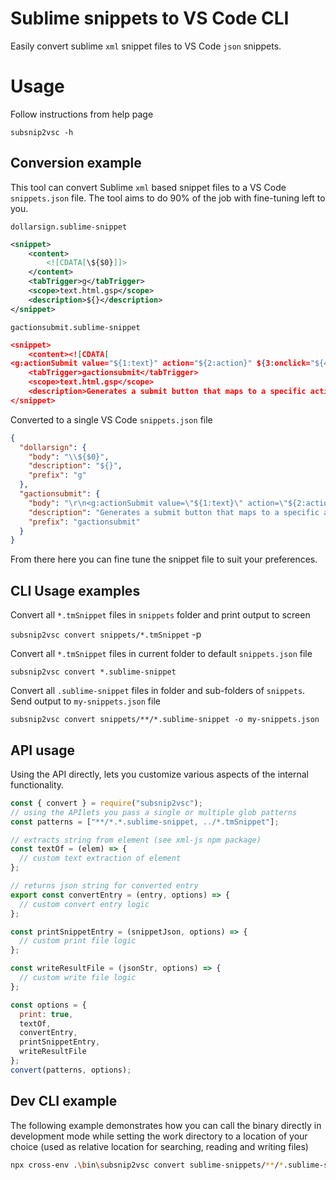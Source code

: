 # Sublime snippets to VS Code CLI

Easily convert sublime `xml` snippet files to VS Code `json` snippets.

# Usage

Follow instructions from help page

`subsnip2vsc -h`

## Conversion example

This tool can convert Sublime `xml` based snippet files to a VS Code `snippets.json` file. The tool aims to do 90% of the job with fine-tuning left to you.

`dollarsign.sublime-snippet`

```xml
<snippet>
	<content>
		<![CDATA[\${$0}]]>
	</content>
	<tabTrigger>g</tabTrigger>
	<scope>text.html.gsp</scope>
	<description>${}</description>
</snippet>
```

`gactionsubmit.sublime-snippet`

```json
<snippet>
	<content><![CDATA[
<g:actionSubmit value="${1:text}" action="${2:action}" ${3:onclick="${4:jsCode}"} />]]></content>
	<tabTrigger>gactionsubmit</tabTrigger>
	<scope>text.html.gsp</scope>
	<description>Generates a submit button that maps to a specific action</description>
</snippet>

```

Converted to a single VS Code `snippets.json` file

```json
{
  "dollarsign": {
    "body": "\\${$0}",
    "description": "${}",
    "prefix": "g"
  },
  "gactionsubmit": {
    "body": "\r\n<g:actionSubmit value=\"${1:text}\" action=\"${2:action}\" ${3:onclick=\"${4:jsCode}\"} >",
    "description": "Generates a submit button that maps to a specific action",
    "prefix": "gactionsubmit"
  }
}
```

From there here you can fine tune the snippet file to suit your preferences.

## CLI Usage examples

Convert all `*.tmSnippet` files in `snippets` folder and print output to screen

`subsnip2vsc convert snippets/*.tmSnippet` -p

Convert all `*.tmSnippet` files in current folder to default `snippets.json` file

`subsnip2vsc convert *.sublime-snippet`

Convert all `.sublime-snippet` files in folder and sub-folders of `snippets`.
Send output to `my-snippets.json` file

`subsnip2vsc convert snippets/**/*.sublime-snippet -o my-snippets.json`

## API usage

Using the API directly, lets you customize various aspects of the internal functionality.

```js
const { convert } = require("subsnip2vsc");
// using the APIlets you pass a single or multiple glob patterns
const patterns = ["**/*.*.sublime-snippet, ../*.tmSnippet"];

// extracts string from element (see xml-js npm package)
const textOf = (elem) => {
  // custom text extraction of element
};

// returns json string for converted entry
export const convertEntry = (entry, options) => {
  // custom convert entry logic
};

const printSnippetEntry = (snippetJson, options) => {
  // custom print file logic
};

const writeResultFile = (jsonStr, options) => {
  // custom write file logic
};

const options = {
  print: true,
  textOf,
  convertEntry,
  printSnippetEntry,
  writeResultFile
};
convert(patterns, options);
```

## Dev CLI example

The following example demonstrates how you can call the binary directly in development mode while setting the work directory to a location of your choice (used as relative location for searching, reading and writing files)

```bash
npx cross-env .\bin\subsnip2vsc convert sublime-snippets/**/*.sublime-snippet -d C:/Users/xxxx/source/repos/vsc-extensions
```
